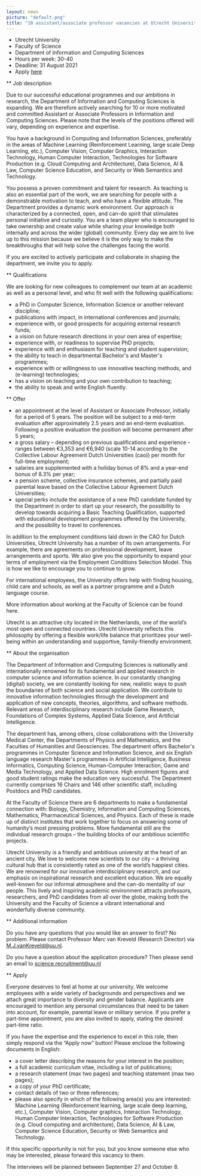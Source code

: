 ```yaml
---
layout: news
picture: "default.png"
title: "10 assistant/associate professor vacancies at Utrecht University"
---
```


* Utrecht University
* Faculty of Science
* Department of Information and Computing Sciences
* Hours per week: 30-40
* Deadline: 31 August 2021
* Apply [here](https://www.uu.nl/en/organisation/working-at-utrecht-university/jobs/assistant-or-associate-professors-in-information-and-computing-sciences-tenure-track-08-10-fte)

** Job description

Due to our successful educational programmes and our ambitions in research, the Department of Information and Computing Sciences is expanding. We are therefore actively searching for 10 or more motivated and committed Assistant or Associate Professors in Information and Computing Sciences. Please note that the levels of the positions offered will vary, depending on experience and expertise.

You have a background in Computing and Information Sciences, preferably in the areas of Machine Learning (Reinforcement Learning, large scale Deep Learning, etc.), Computer Vision, Computer Graphics, Interaction Technology, Human Computer Interaction, Technologies for Software Production (e.g. Cloud Computing and Architecture), Data Science, AI & Law, Computer Science Education, and Security or Web Semantics and Technology.

You possess a proven commitment and talent for research. As teaching is also an essential part of the work, we are searching for people with a demonstrable motivation to teach, and who have a flexible attitude. The Department provides a dynamic work environment. Our approach is characterized by a connected, open, and can-do spirit that stimulates personal initiative and curiosity. You are a team player who is encouraged to take ownership and create value while sharing your knowledge both internally and across the wider (global) community. Every day we aim to live up to this mission because we believe it is the only way to make the breakthroughs that will help solve the challenges facing the world.

If you are excited to actively participate and collaborate in shaping the department, we invite you to apply.

**  Qualifications

We are looking for new colleagues to complement our team at an academic as well as a personal level, and who fit well with the following qualifications:

* a PhD in Computer Science, Information Science or another relevant discipline;
* publications with impact, in international conferences and journals;
* experience with, or good prospects for acquiring external research funds;
* a vision on future research directions in your own area of expertise;
* experience with, or readiness to supervise PhD projects;
* experience with and enthusiasm for teaching and student supervision;
* the ability to teach in departmental Bachelor's and Master's programmes;
* experience with or willingness to use innovative teaching methods, and (e-learning) technologies;
* has a vision on teaching and your own contribution to teaching;
* the ability to speak and write English fluently.

** Offer

* an appointment at the level of Assistant or Associate Professor, initially for a period of 5 years. The position will be subject to a mid-term evaluation after approximately 2.5 years and an end-term evaluation. Following a positive evaluation the position will become permanent after 5 years;
* a gross salary – depending on previous qualifications and experience - ranges between €3,353 and €6,940 (scale 10-14 according to the Collective Labour Agreement Dutch Universities (cao)) per month for full-time employment;
* salaries are supplemented with a holiday bonus of 8% and a year-end bonus of 8.3% per year;
* a pension scheme, collective insurance schemes, and partially paid parental leave based on the Collective Labour Agreement Dutch Universities;
* special perks include the assistance of a new PhD candidate funded by the Department in order to start up your research, the possibility to develop towards acquiring a Basic Teaching Qualification, supported with educational development programmes offered by the University, and the possibility to travel to conferences.

In addition to the employment conditions laid down in the CAO for Dutch Universities, Utrecht University has a number of its own arrangements. For example, there are agreements on professional development, leave arrangements and sports. We also give you the opportunity to expand your terms of employment via the Employment Conditions Selection Model. This is how we like to encourage you to continue to grow.

For international employees, the University offers help with finding housing, child care and schools, as well as a partner programme and a Dutch language course.

More information about working at the Faculty of Science can be found here.

Utrecht is an attractive city located in the Netherlands, one of the world’s most open and connected countries. Utrecht University reflects this philosophy by offering a flexible work/life balance that prioritizes your well-being within an understanding and supportive, family-friendly environment.

** About the organisation

The Department of Information and Computing Sciences is nationally and internationally renowned for its fundamental and applied research in computer science and information science. In our constantly changing (digital) society, we are constantly looking for new, realistic ways to push the boundaries of both science and social application. We contribute to innovative information technologies through the development and application of new concepts, theories, algorithms, and software methods. Relevant areas of interdisciplinary research include Game Research, Foundations of Complex Systems, Applied Data Science, and Artificial Intelligence.

The department has, among others, close collaborations with the University Medical Center, the Departments of Physics and Mathematics, and the Faculties of Humanities and Geosciences. The department offers Bachelor's programmes in Computer Science and Information Science, and six English language research Master's programmes in Artificial Intelligence, Business Informatics, Computing Science, Human-Computer Interaction, Game and Media Technology, and Applied Data Science. High enrolment figures and good student ratings make the education very successful. The Department currently comprises 16 Chairs and 146 other scientific staff, including Postdocs and PhD candidates.

At the Faculty of Science there are 6 departments to make a fundamental connection with: Biology, Chemistry, Information and Computing Sciences, Mathematics, Pharmaceutical Sciences, and Physics. Each of these is made up of distinct institutes that work together to focus on answering some of humanity’s most pressing problems. More fundamental still are the individual research groups – the building blocks of our ambitious scientific projects.

Utrecht University is a friendly and ambitious university at the heart of an ancient city. We love to welcome new scientists to our city – a thriving cultural hub that is consistently rated as one of the world’s happiest cities. We are renowned for our innovative interdisciplinary research, and our emphasis on inspirational research and excellent education. We are equally well-known for our informal atmosphere and the can-do mentality of our people. This lively and inspiring academic environment attracts professors, researchers, and PhD candidates from all over the globe, making both the University and the Faculty of Science a vibrant international and wonderfully diverse community.

** Additional information

Do you have any questions that you would like an answer to first? No problem. Please contact Professor Marc van Kreveld (Research Director) via M.J.vanKreveld@uu.nl.

Do you have a question about the application procedure? Then please send an email to science.recruitment@uu.nl 

** Apply

Everyone deserves to feel at home at our university. We welcome employees with a wide variety of backgrounds and perspectives and we attach great importance to diversity and gender balance. Applicants are encouraged to mention any personal circumstances that need to be taken into account, for example, parental leave or military service. If you prefer a part-time appointment, you are also invited to apply, stating the desired part-time ratio.

If you have the expertise and the experience to excel in this role, then simply respond via the “Apply now” button! Please enclose the following documents in English:

* a cover letter describing the reasons for your interest in the position;
* a full academic curriculum vitae, including a list of publications;
* a research statement (max two pages) and teaching statement (max two pages);
* a copy of your PhD certificate;
* contact details of two or three references;
* please also specify in which of the following area(s) you are interested: Machine Learning (Reinforcement learning, large scale deep learning, etc.), Computer Vision, Computer graphics, Interaction Technology, Human Computer Interaction, Technologies for Software Production (e.g. Cloud computing and architecture), Data Science, AI & Law, Computer Science Education, Security or Web Semantics and Technology.

If this specific opportunity is not for you, but you know someone else who may be interested, please forward this vacancy to them.

The interviews will be planned between September 27 and October 8.